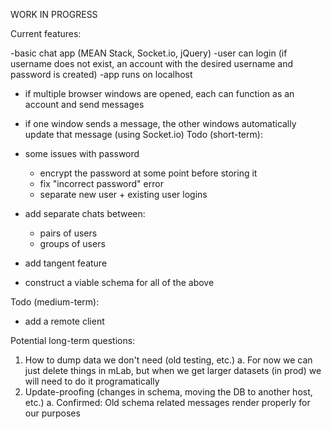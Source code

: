 WORK IN PROGRESS

Current features:

-basic chat app (MEAN Stack, Socket.io, jQuery)
-user can login (if username does not exist, an account with the desired username and password is created)
-app runs on localhost
  - if multiple browser windows are opened, each can function as an account and send messages
  - if one window sends a message, the other windows automatically update that message (using Socket.io)
Todo (short-term): 

- some issues with password
  - encrypt the password at some point before storing it
  - fix "incorrect password" error
  - separate new user + existing user logins
- add separate chats between:
  - pairs of users
  - groups of users
- add tangent feature
- construct a viable schema for all of the above

Todo (medium-term):
- add a remote client

Potential long-term questions:
1. How to dump data we don't need (old testing, etc.)
  a. For now we can just delete things in mLab, but when we get larger datasets (in prod) we will need to do it programatically
2. Update-proofing (changes in schema, moving the DB to another host, etc.)
  a. Confirmed: Old schema related messages render properly for our purposes
